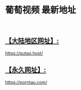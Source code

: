 <H1>葡萄视频 最新地址</H1><br>
<a href="https://putao.host/"><H2>【大陆地区网址】:</H2>https://putao.host/</a><br>
<a href="https://porntau.com/"><H2>【永久网址】:</H2>https://porntau.com/</a>
